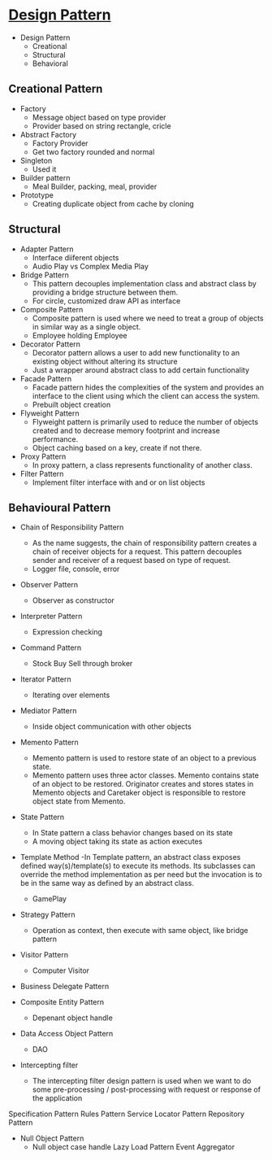 # [Design Pattern](https://www.tutorialspoint.com/design_pattern/abstract_factory_pattern.htm)

- Design Pattern
    - Creational
    - Structural
    - Behavioral

## Creational Pattern
- Factory
    - Message object based on type provider
    - Provider based on string rectangle, cricle
- Abstract Factory
    - Factory Provider
    - Get two factory rounded and normal
- Singleton
    - Used it
- Builder pattern
    - Meal Builder, packing, meal, provider
- Prototype
    - Creating duplicate object from cache by cloning


## Structural
- Adapter Pattern
    - Interface diiferent objects
    - Audio Play vs Complex Media Play
- Bridge Pattern
    - This pattern decouples implementation class and abstract class by providing a bridge structure between them.
    - For circle, customized draw API as interface
- Composite Pattern
    - Composite pattern is used where we need to treat a group of objects in similar way as a single object.
    - Employee holding Employee
- Decorator Pattern
    - Decorator pattern allows a user to add new functionality to an existing object without altering its structure
    - Just a wrapper around abstract class to add certain functionality
- Facade Pattern
    - Facade pattern hides the complexities of the system and provides an interface to the client using which the client can access the system.
    - Prebuilt object creation
- Flyweight Pattern
    - Flyweight pattern is primarily used to reduce the number of objects created and to decrease memory footprint and increase performance.
    - Object caching based on a key, create if not there.
- Proxy Pattern
    - In proxy pattern, a class represents functionality of another class.
- Filter Pattern
    - Implement filter interface with and or on list objects

## Behavioural Pattern
- Chain of Responsibility Pattern
    - As the name suggests, the chain of responsibility pattern creates a chain of receiver objects for a request. This pattern decouples sender and receiver of a request based on type of request.
    - Logger file, console, error
- Observer Pattern
    - Observer as constructor
- Interpreter Pattern
    - Expression checking
- Command Pattern
    - Stock Buy Sell through broker
- Iterator Pattern
    - Iterating over elements
- Mediator Pattern
    - Inside object communication with other objects
- Memento Pattern
    - Memento pattern is used to restore state of an object to a previous state. 
    - Memento pattern uses three actor classes. Memento contains state of an object to be restored. Originator creates and stores states in Memento objects and Caretaker object is responsible to restore object state from Memento.
- State Pattern
    - In State pattern a class behavior changes based on its state
    - A moving object taking its state as action executes
- Template Method
    -In Template pattern, an abstract class exposes defined way(s)/template(s) to execute its methods. Its subclasses can override the method implementation as per need but the invocation is to be in the same way as defined by an abstract class.
    - GamePlay
- Strategy Pattern
    - Operation as context, then execute with same object, like bridge pattern
- Visitor Pattern
    - Computer Visitor

- Business Delegate Pattern
- Composite Entity Pattern
    - Depenant object handle
- Data Access Object Pattern
    - DAO
- Intercepting filter
    - The intercepting filter design pattern is used when we want to do some pre-processing / post-processing with request or response of the application
    
Specification Pattern
Rules Pattern
Service Locator Pattern
Repository Pattern
- Null Object Pattern
    - Null object case handle
Lazy Load Pattern
Event Aggregator